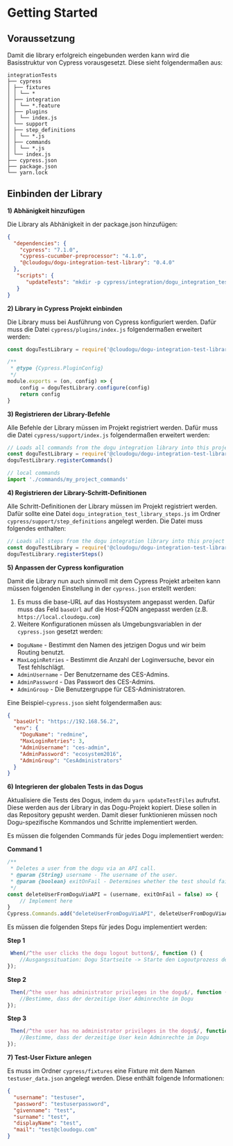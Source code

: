 # Getting Started

## Voraussetzung

Damit die library erfolgreich eingebunden werden kann wird die Basisstruktur von Cypress vorausgesetzt. Diese sieht
folgendermaßen aus:

```
integrationTests
├── cypress
│ ├── fixtures
│ │ └── *
│ ├── integration
│ │ └── *.feature
│ ├── plugins
│ │ └── index.js
│ └── support
│ ├── step_definitions
│ │ └── *.js
│ ├── commands
│ │ └── *.js
│ └── index.js
├── cypress.json
├── package.json
└── yarn.lock
```

## Einbinden der Library

**1) Abhänigkeit hinzufügen**

Die Library als Abhänigkeit in der package.json hinzufügen:

```json
{
  "dependencies": {
    "cypress": "7.1.0",
    "cypress-cucumber-preprocessor": "4.1.0",
    "@cloudogu/dogu-integration-test-library": "0.4.0"
  },
   "scripts": {
      "updateTests": "mkdir -p cypress/integration/dogu_integration_test_lib && cp -r node_modules/@cloudogu/dogu-integration-test-library/lib/integration/* cypress/integration/dogu_integration_test_lib"
   }
}
```

**2) Library in Cypress Projekt einbinden**

Die Library muss bei Ausführung von Cypress konfiguriert werden. Dafür muss die Datei `cypress/plugins/index.js`
folgendermaßen erweitert werden:

```javascript
const doguTestLibrary = require('@cloudogu/dogu-integration-test-library')

/**
 * @type {Cypress.PluginConfig}
 */
module.exports = (on, config) => {
    config = doguTestLibrary.configure(config)
    return config
}
```

**3) Registrieren der Library-Befehle**

Alle Befehle der Library müssen im Projekt registriert werden. Dafür muss die Datei `cypress/support/index.js`
folgendermaßen erweitert werden:

```javascript
// Loads all commands from the dogu integration library into this project
const doguTestLibrary = require('@cloudogu/dogu-integration-test-library')
doguTestLibrary.registerCommands()

// local commands
import './commands/my_project_commands'
```

**4) Registrieren der Library-Schritt-Definitionen**

Alle Schritt-Definitionen der Library müssen im Projekt registriert werden. Dafür sollte eine
Datei `dogu_integration_test_library_steps.js` im Ordner `cypress/support/step_definitions` angelegt werden. Die Datei
muss folgendes enthalten:

```javascript
// Loads all steps from the dogu integration library into this project
const doguTestLibrary = require('@cloudogu/dogu-integration-test-library')
doguTestLibrary.registerSteps()
```

**5) Anpassen der Cypress konfiguration**

Damit die Library nun auch sinnvoll mit dem Cypress Projekt arbeiten kann müssen folgenden Einstellung in
der `cypress.json` erstellt werden:

1) Es muss die base-URL auf das Hostsystem angepasst werden. Dafür muss das Feld `baseUrl` auf die Host-FQDN angepasst
   werden (z.B. `https://local.cloudogu.com`)
2) Weitere Konfigurationen müssen als Umgebungsvariablen in der `cypress.json` gesetzt werden:

- `DoguName` - Bestimmt den Namen des jetzigen Dogus und wir beim Routing benutzt.
- `MaxLoginRetries` - Bestimmt die Anzahl der Loginversuche, bevor ein Test fehlschlägt.
- `AdminUsername` - Der Benutzername des CES-Admins.
- `AdminPassword` - Das Passwort des CES-Admins.
- `AdminGroup` - Die Benutzergruppe für CES-Administratoren.

Eine Beispiel-`cypress.json` sieht folgendermaßen aus:

```json
{
  "baseUrl": "https://192.168.56.2",
  "env": {
    "DoguName": "redmine",
    "MaxLoginRetries": 3,
    "AdminUsername": "ces-admin",
    "AdminPassword": "ecosystem2016",
    "AdminGroup": "CesAdministrators"
  }
}
```

**6) Integrieren der globalen Tests in das Dogus**

Aktualisiere die Tests des Dogus, indem du `yarn updateTestFiles` aufrufst. Diese werden aus der Library in das
Dogu-Projekt kopiert. Diese sollen in das Repository gepusht werden. Damit dieser funktionieren müssen noch
Dogu-spezifische Kommandos und Schritte implementiert werden.

Es müssen die folgenden Commands für jedes Dogu implementiert werden:

**Command 1**

```javascript
/**
 * Deletes a user from the dogu via an API call.
 * @param {String} username - The username of the user.
 * @param {boolean} exitOnFail - Determines whether the test should fail when the request did not succeed. Default: false
 */
const deleteUserFromDoguViaAPI = (username, exitOnFail = false) => {
    // Implement here 
}
Cypress.Commands.add("deleteUserFromDoguViaAPI", deleteUserFromDoguViaAPI)
```

Es müssen die folgenden Steps für jedes Dogu implementiert werden:

**Step 1**

```javascript
 When(/^the user clicks the dogu logout button$/, function () {
    //Ausgangssituation: Dogu Startseite -> Starte den Logoutprozess des Dogus via UI
});
```

**Step 2**

```javascript
 Then(/^the user has administrator privileges in the dogu$/, function () {
    //Bestimme, dass der derzeitige User Adminrechte im Dogu
});
```

**Step 3**

```javascript
 Then(/^the user has no administrator privileges in the dogu$/, function () {
    //Bestimme, dass der derzeitige User kein Adminrechte im Dogu
});
```

**7) Test-User Fixture anlegen**

Es muss im Ordner `cypress/fixtures` eine Fixture mit dem Namen `testuser_data.json` angelegt werden. Diese enthält folgende Informationen:

```json
{
  "username": "testuser",
  "password": "testuserpassword",
  "givenname": "test",
  "surname": "test",
  "displayName": "test",
  "mail": "test@cloudogu.com"
}
```
